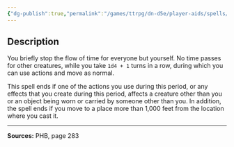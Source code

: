 ```yaml
---
{"dg-publish":true,"permalink":"/games/ttrpg/dn-d5e/player-aids/spells/level-9/time-stop/","tags":["TTRPG/DND/5e","verbal"]}
---
```



## Description
You briefly stop the flow of time for everyone but yourself.
No time passes for other creatures, while you take `1d4 + 1` turns in a row, during which you can use actions and move as normal.

This spell ends if one of the actions you use during this period, or any effects that you create during this period, affects a creature other than you or an object being worn or carried by someone other than you.
In addition, the spell ends if you move to a place more than 1,000 feet from the location where you cast it.

---

**Sources:** PHB, page 283
